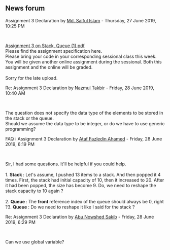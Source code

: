 <h2>News forum</h2><a href="https://moodle.cse.buet.ac.bd/user/view.php?id=1131&course=429"></a>
Assignment 3 Declaration
by <a href="https://moodle.cse.buet.ac.bd/user/view.php?id=1131&course=429">Md. Saiful Islam</a> - Thursday, 27 June 2019, 10:25 PM


 

<a href="file%5CAssignment%203%20on%20Stack%2C%20Queue%20%281%29.pdf"></a> <a href="file%5CAssignment%203%20on%20Stack%2C%20Queue%20%281%29.pdf">Assignment 3 on Stack, Queue (1).pdf</a><br />
Please find the assignment specification here.<br />Please bring your code in your corresponding sessional class this week. You will be given another online assignment during the sessional. Both this assignment and the online will be graded.<br /><br />Sorry for the late upload.





<a href="https://moodle.cse.buet.ac.bd/user/view.php?id=1429&course=429"></a>
Re: Assignment 3 Declaration
by <a href="https://moodle.cse.buet.ac.bd/user/view.php?id=1429&course=429">Nazmul Takbir</a> - Friday, 28 June 2019, 10:40 AM


 

The question does not specify the data type of the elements to be stored in the stack or the queue.<br />Should we assume the data type to be integer, or do we have to use generic programming?<br />







<a href="https://moodle.cse.buet.ac.bd/user/view.php?id=1451&course=429"></a>
FAQ : Assignment 3 Declaration
by <a href="https://moodle.cse.buet.ac.bd/user/view.php?id=1451&course=429">Ataf Fazledin Ahamed</a> - Friday, 28 June 2019, 6:19 PM


 

Sir, I had some questions. It'll be helpful if you could help. <br /><br />1. <b>Stack </b>: Let's assume, I pushed 13 items to a stack. And then popped it 4 times. First, the stack had initial capacity of 10, then it increased to 20. After it had been popped, the size has become 9. Do, we need to reshape the stack capacity to 10 again ?<br /><br />2. <b>Queue </b>: The <b>front </b>reference index of the queue should always be 0, right ?3. <b>Queue </b>: Do we need to reshape it like I said for the stack ? 







<a href="https://moodle.cse.buet.ac.bd/user/view.php?id=1422&course=429"></a>
Re: Assignment 3 Declaration
by <a href="https://moodle.cse.buet.ac.bd/user/view.php?id=1422&course=429">Abu Nowshed Sakib</a> - Friday, 28 June 2019, 6:29 PM


 

Can we use global variable?








